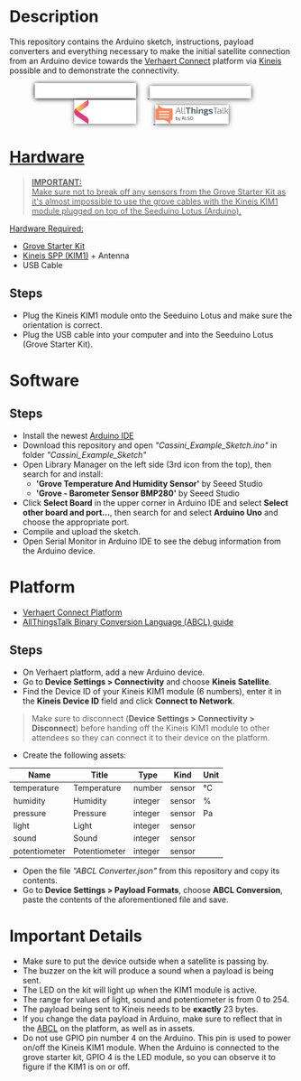 # Description
This repository contains the Arduino sketch, instructions, payload converters and everything necessary to make the initial satellite connection from an Arduino device towards the [Verhaert Connect](https://verhaert.allthingstalk.com) platform via [Kineis](https://www.kineis.com) possible and to demonstrate the connectivity.  

<p style="text-align:center;"> 
<a href="https://www.cassini.eu/hackathons"><img src="Extras/cassini_logo.png" width="180" style="margin-right: 20px;filter: drop-shadow(0 1px 4px rgba(0, 0, 0, 1));"> 
<a href="https://verhaert.com"><img src="Extras/verahert_logo.png" width="180" style="margin-right: 30px;filter: drop-shadow(0 1px 5px rgba(0, 0, 0, 0.8));"> 
<a href="https://www.kineis.com"><img src="Extras/kineis_logo.png" width="110" style="margin-right: 30px;filter: drop-shadow(0 1px 5px rgba(0, 0, 0, 0.6));">
<a href="https://www.allthingstalk.com"><img src="Extras/allthingstalk_logo.svg" width="130" style="filter: drop-shadow(0 1px 5px rgba(0, 0, 0, 0.7));> 

#

![image_1](Extras/image_1.png)

# Hardware

> **IMPORTANT:**  
> Make sure not to break off any sensors from the Grove Starter Kit as it's almost impossible to use the grove cables with the Kineis KIM1 module plugged on top of the Seeduino Lotus (Arduino).

Hardware Required:
- [Grove Starter Kit](https://wiki.seeedstudio.com/Grove-Beginner-Kit-For-Arduino/)
- [Kineis SPP (KIM1)](https://www.kineis.com/en/space_priority_program/) + Antenna
- USB Cable

## Steps
- Plug the Kineis KIM1 module onto the Seeduino Lotus and make sure the orientation is correct.
- Plug the USB cable into your computer and into the Seeduino Lotus (Grove Starter Kit).

# Software

## Steps
- Install the newest [Arduino IDE](https://www.arduino.cc/en/software)
- Download this repository and open *"Cassini_Example_Sketch.ino"* in folder *"Cassini_Example_Sketch"*
- Open Library Manager on the left side (3rd icon from the top), then search for and install:
    - **'Grove Temperature And Humidity Sensor'** by Seeed Studio
    - **'Grove - Barometer Sensor BMP280'** by Seeed Studio
- Click **Select Board** in the upper corner in Arduino IDE and select **Select other board and port...**, then search for and select **Arduino Uno** and choose the appropriate port.
- Compile and upload the sketch.
- Open Serial Monitor in Arduino IDE to see the debug information from the Arduino device.

# Platform
- [Verhaert Connect Platform](https://verhaert.allthingstalk.com)  
- [AllThingsTalk Binary Conversion Language (ABCL) guide](https://docs.allthingstalk.com/developers/custom-payload-conversion/)

## Steps
- On Verhaert platform, add a new Arduino device.
- Go to **Device Settings > Connectivity** and choose **Kineis Satellite**.
- Find the Device ID of your Kineis KIM1 module (6 numbers), enter it in the **Kineis Device ID** field and click **Connect to Network**.
> Make sure to disconnect (**Device Settings > Connectivity > Disconnect**) before handing off the Kineis KIM1 module to other attendees so they can connect it to their device on the platform.
- Create the following assets:

| Name | Title | Type   | Kind   | Unit |
|-------|-------|--------|--------|------|
| temperature | Temperature | number | sensor | °C |
| humidity | Humidity | integer | sensor | % |
| pressure | Pressure | integer | sensor | Pa |
| light | Light | integer | sensor | |
| sound | Sound | integer | sensor | |
| potentiometer | Potentiometer | integer | sensor | |

- Open the file *"ABCL Converter.json"* from this repository and copy its contents.
- Go to **Device Settings > Payload Formats**, choose **ABCL Conversion**, paste the contents of the aforementioned file and save.

# Important Details
- Make sure to put the device outside when a satellite is passing by.
- The buzzer on the kit will produce a sound when a payload is being sent.
- The LED on the kit will light up when the KIM1 module is active.
- The range for values of light, sound and potentiometer is from 0 to 254.
- The payload being sent to Kineis needs to be **exactly** 23 bytes.
- If you change the data payload in Arduino, make sure to reflect that in the [ABCL](https://docs.allthingstalk.com/developers/custom-payload-conversion/) on the platform, as well as in assets.
- Do not use GPIO pin number 4 on the Arduino. This pin is used to power on/off the Kineis KIM1 module. When the Arduino is connected to the grove starter kit, GPIO 4 is the LED module, so you can observe it to figure if the KIM1 is on or off.